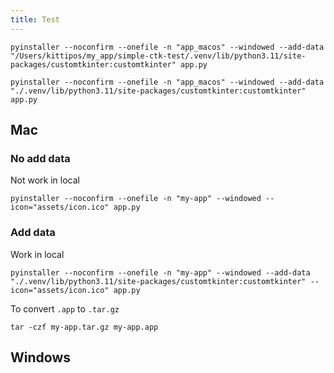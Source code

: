 ```yaml
---
title: Test
---
```


```shell
pyinstaller --noconfirm --onefile -n "app_macos" --windowed --add-data "/Users/kittipos/my_app/simple-ctk-test/.venv/lib/python3.11/site-packages/customtkinter:customtkinter" app.py
```

```shell
pyinstaller --noconfirm --onefile -n "app_macos" --windowed --add-data "./.venv/lib/python3.11/site-packages/customtkinter:customtkinter" app.py
```

## Mac

### No add data 

Not work in local

```shell
pyinstaller --noconfirm --onefile -n "my-app" --windowed --icon="assets/icon.ico" app.py
```

### Add data

Work in local

```shell
pyinstaller --noconfirm --onefile -n "my-app" --windowed --add-data "./.venv/lib/python3.11/site-packages/customtkinter:customtkinter" --icon="assets/icon.ico" app.py
```

To convert `.app` to `.tar.gz`

```shell
tar -czf my-app.tar.gz my-app.app
```

## Windows

